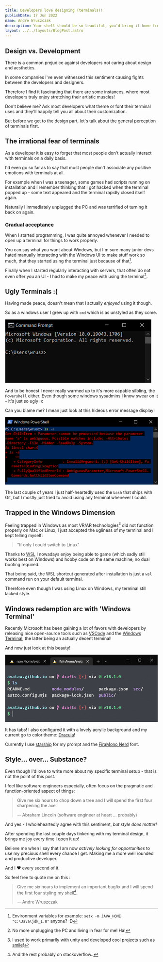 ```yaml
---
title: Developers love designing (terminals)! 
publishDate: 17 Jun 2022
name: Andre Wruszczak
description: Your shell should be so beautiful, you'd bring it home from the beach.   
layout: ../../layouts/BlogPost.astro
---
```


## **Design vs. Development**

There is a common prejudice against developers not caring about design and aesthetics. 

In some companies I've even witnessed this sentiment causing fights between the developers and designers.

Therefore I find it fascinating that there are some instances, where most developers truly enjoy stretching their artistic muscles!

Don't believe me? Ask most developers what theme or font their terminal uses and they'll happily tell you all about their customization.

But before we get to the design part, let's talk about the general perception of terminals first.

## **The irrational fear of terminals**

As a developer it is easy to forget that most people don't actually interact with terminals on a daily basis.

I'd even go so far as to say that most people don't associate any positive emotions with terminals at all.

For example when I was a teenager, some games had scripts running on installation and I remember thinking that I got hacked when the terminal popped up - some text appeared and the terminal rapidly closed itself again.

Naturally I immediately unplugged the PC and was terrified of turning it back on again.

### Gradual acceptance

When I started programming, I was quite annoyed whenever I needed to open up a terminal for things to work properly.

You can say what you want about Windows, but I'm sure many junior devs hated manually interacting with the Windows UI to make stuff work so much, that they started using the terminal just because of that[^env].

Finally when I started regularly interacting with servers, that often do not even offer you an UI - I had to make my peace with using the terminal[^peace].

## **Ugly Terminals :(**

Having made peace, doesn't mean that I actually _enjoyed_ using it though.

So as a windows user I grew up with `cmd` which is as unstyled as they come.

![cmd](/assets/blog/terminal-design-matters/cmd.png)

And to be honest I never really warmed up to it's more capable silbling, the `Powershell` either.
Even though some windows sysadmins I know swear on it - it's just so ugly :x

Can you blame me? I mean just look at this hideous error message display!

![powershell](/assets/blog/terminal-design-matters/powershell.png)

The last couple of years I just half-heartedly used the `bash` that ships with Git, but I mostly just tried to avoid using any terminal whenever I could.

## **Trapped in the Windows Dimension**

Feeling trapped in Windows as most VR/AR technologies[^vrar] did not function properly on Mac or Linux, I just accepted the ugliness of my terminal and I kept telling myself:

> "If only I could switch to Linux" 


Thanks to [WSL](https://docs.microsoft.com/en-us/windows/wsl) I nowadays enjoy being able to game (which sadly still works best on Windows) and hobby code on the same machine, no dual booting required.

That being said, the WSL shortcut generated after installation is just a `wsl` command run on your default terminal.

Therefore even though I was using Linux on Windows, my terminal still lacked style. 

## **Windows redemption arc with 'Windows Terminal'**

Recently Microsoft has been gaining a lot of favors with developers by releasing nice open-source tools such as [VSCode](https://github.com/microsoft/vscode) and the [Windows Terminal](https://github.com/microsoft/terminal), the latter being an actually decent terminal!

And now just look at this beauty!

![windows-terminal](/assets/blog/terminal-design-matters/windows-terminal.png)

It has tabs! I also configured it with a lovely acrylic background and my current go to color theme: [Dracula](https://draculatheme.com/)!

Currently I use [starship](https://starship.rs/) for my prompt and the [FiraMono Nerd](https://github.com/ryanoasis/nerd-fonts) font. 

## **Style... over... Substance?**

Even though I'd love to write more about my specific terminal setup - that is not the point of this post.

I feel like software engineers especially, often focus on the pragmatic and function-oriented aspect of things:

> Give me six hours to chop down a tree and I will spend the first four sharpening the axe.
>
> -- Abraham Lincoln (software engineer at heart ... probably)

And yes - I wholeheartedly agree with this sentiment, 
*but style does matter!*

After spending the last couple days tinkering with my terminal design, it brings me joy every time I open it up!

Believe me when I say that I am now *actively looking for opportunities* to use my precious shell every chance I get. Making me a more well rounded and productive developer. 

And I ❤ every second of it.

So feel free to quote me on this :
> Give me six hours to implement an important bugfix and I will spend the first four styling my shell[^shell].   
>
> -- Andre Wruszczak 


[^env]: Environment variables for example: `setx -m JAVA_HOME "C:\Java\jdk_1.8"` anyone? :D
[^peace]: No more unplugging the PC and living in fear for me! Ha!
[^shell]: And the rest probably on stackoverflow..
[^vrar]: I used to work primarily with unity and developed cool projects such as [smile](https://michaelschranner.wixsite.com/smile)!

